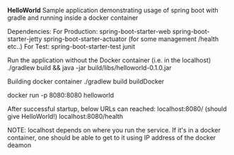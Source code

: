 **HelloWorld**
Sample application demonstrating usage of spring boot with gradle and running inside a docker container

Dependencies:
For Production:
 spring-boot-starter-web
 spring-boot-starter-jetty
 spring-boot-starter-actuator (for some management /health etc..)
For Test:
 spring-boot-starter-test
 junit
 
Run the application without the Docker container (i.e. in the localhost)
./gradlew build && java -jar build/libs/helloworld-0.1.0.jar

Building docker container
 ./gradlew build buildDocker
 
 docker run -p 8080:8080 helloworld

After successful startup, below URLs can reached:
localhost:8080/ (should give HelloWorld!)
localhost:8080/health

NOTE: localhost depends on where you run the service. If it's in a docker container, one should be able to get to it using IP address of the docker deamon
